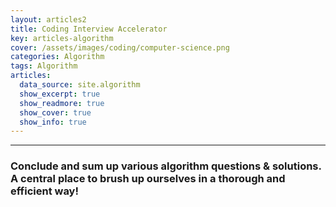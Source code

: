 ```yaml
---
layout: articles2
title: Coding Interview Accelerator
key: articles-algorithm
cover: /assets/images/coding/computer-science.png
categories: Algorithm
tags: Algorithm
articles:
  data_source: site.algorithm
  show_excerpt: true
  show_readmore: true
  show_cover: true
  show_info: true
---
```


<div class="article__content" markdown="1">

---

### Conclude and sum up various algorithm questions & solutions. A central place to brush up ourselves in a thorough and efficient way!

<!--more-->

</div>